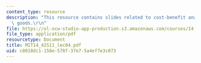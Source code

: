 ```yaml
---
content_type: resource
description: "This resource contains slides related to cost-benefit analysis and public\
  \ goods.\r\n"
file: https://ol-ocw-studio-app-production.s3.amazonaws.com/courses/14-42-environmental-policy-and-economics-spring-2011/c0018dc1158e578f37e75a4ef7e3c073_MIT14_42S11_lec04.pdf
file_type: application/pdf
resourcetype: Document
title: MIT14_42S11_lec04.pdf
uid: c0018dc1-158e-578f-37e7-5a4ef7e3c073
---
```

